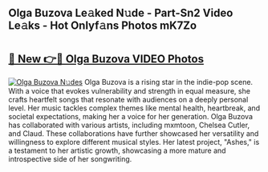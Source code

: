## Olga Buzova Le𝚊ked N𝚞de - Part-Sn2 Video Le𝚊ks - Hot Onlyf𝚊ns Photos mK7Zo

# <h2><a href="http://ac49971.deff.icu/?id=Olga+Buzova">🔗 New 👉🔴 Olga Buzova VIDEO Photos</a></h2>

[![Olga Buzova N𝚞des](https://i.imgur.com/rIISA9y.gif)](http://ac49971.deff.icu/?id=Olga+Buzova)
Olga Buzova is a rising star in the indie-pop scene. With a voice that evokes vulnerability and strength in equal measure, she crafts heartfelt songs that resonate with audiences on a deeply personal level. Her music tackles complex themes like mental health, heartbreak, and societal expectations, making her a voice for her generation. Olga Buzova has collaborated with various artists, including mxmtoon, Chelsea Cutler, and Claud. These collaborations have further showcased her versatility and willingness to explore different musical styles. Her latest project, "Ashes," is a testament to her artistic growth, showcasing a more mature and introspective side of her songwriting.
